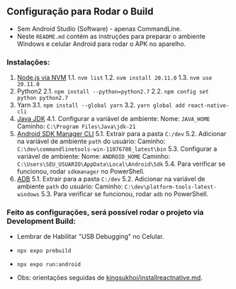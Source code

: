 ## Configuração para Rodar o Build

- Sem Android Studio (Software) - apenas CommandLine.
- Neste `README.md` contém as instruções para preparar o ambiente Windows e celular Android para rodar o APK no aparelho.

### Instalações:

1. [Node.js via NVM](https://github.com/nvm-sh/nvm?tab=readme-ov-file#installing-and-updating)
    1.1. `nvm list`
    1.2. `nvm install 20.11.0`
    1.3. `nvm use 20.11.0`
2. Python2
    2.1. `npm install --python=python2.7`
    2.2. `npm config set python python2.7`
3. Yarn
    3.1. `npm install --global yarn`
    3.2. `yarn global add react-native-cli`
4. [Java JDK](https://www.oracle.com/br/java/technologies/downloads/)
    4.1. Configurar a variável de ambiente:
        Nome: `JAVA_HOME`
        Caminho: `C:\Program Files\Java\jdk-21`
5. [Android SDK Manager CLI](https://developer.android.com/studio/index.html)
    5.1. Extrair para a pasta `C:/dev`
    5.2. Adicionar na variável de ambiente `path` do usuário:
        Caminho: `C:\dev\commandlinetools-win-11076708_latest\bin`
    5.3. Configurar a variável de ambiente:
        Nome: `ANDROID_HOME`
        Caminho: `C:\Users\SEU_USUARIO\AppData\Local\Android\Sdk`
    5.4. Para verificar se funcionou, rodar `sdkmanager` no PowerShell.
6. [ADB](https://dl.google.com/android/repository/platform-tools-latest-windows.zip)
    5.1. Extrair para a pasta `C:/dev`
    5.2. Adicionar na variável de ambiente `path` do usuário:
        Caminho: `C:\dev\platform-tools-latest-windows`
    5.3. Para verificar se funcionou, rodar `adb` no PowerShell.

### Feito as configurações, será possível rodar o projeto via Development Build:

- Lembrar de Habilitar "USB Debugging" no Celular. 
- `npx expo prebuild`
- `npx expo run:android`

- Obs: orientações seguidas de [kingsukhoi/installreactnative.md](https://gist.github.com/kingsukhoi/338b0ca3aa98f0a3d05d1c3a0ebe2d20).